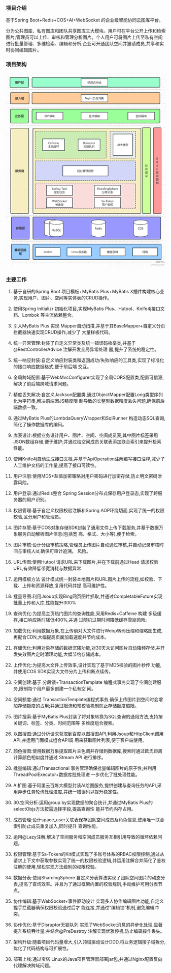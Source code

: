 ### 项目介绍

基于Spring Boot+Redis+COS+AI+WebSocket 的企业级智能协同云图库平台。

分为公共图库、私有图库和团队共享图库三大模块。用户可在平台公开上传和检索图片;管理员可以上传、审核和管理分析图片。个人用户可将图片上传至私有空间进行批量管理、多维检索、编辑和分析;企业可开通团队空间并邀请成员,共享和实时协同编辑图片。

### 项目架构

![项目架构.webp](docs/picture/%E9%A1%B9%E7%9B%AE%E6%9E%B6%E6%9E%84.webp)

### 主要工作

1. 基于自研的Spring Boot 项目模板+MyBatis Plus+MyBatis X插件构建核心业务,实现用户、图片、空间等实体表的CRUD操作。

2. 使用Spring Initializr 初始化项目,实现MyBatis Plus、Hutool、Knife4j接口文档、Lombok 等主流依赖整合。
3. 引入MyBatis Plus 实现 Mapper自动扫描,并基于其BaseMapper+自定义分页拦截器快速实现CRUD操作,减少了
   大量样板代码。
4. 统一异常管理:封装了自定义异常类及统一错误码枚举类,并基于@RestControllerAdvice 注解开发全局异常处理
   器,提升了系统的稳定性。
5. 统一响应封装:自定义响应封装类和返回成功/失败响应的工具类,实现了标准化的接口响应数据格式,便于前后端
   交互。
6. 全局跨域配置:基于WebMvcConfigurer实现了全局CORS配置类,配置可信源,解决了前后端跨域请求问题。
7. 精度丢失解决:自定义Jackson配置类,通过ObjectMapper配置Long类型序列化为字符串,解决前端因JS精度限
   制导致的长整型数据精度丢失问题,确保前后端数据一致。
8. 通过MyBatis Plus的LambdaQueryWrapper和SqlRunner 构造动态SQL查询,简化了操作数据库的编码。
9. 库表设计:根据业务设计用户、图片、空间、空间成员表,其中图片标签采用JSON数组存储,便于维护;并通过给空间成员关联表添加联合索引来提升检索性能。
10. 使用Knife4j自动生成接口文档,并基于ApiOperation注解编写接口注释,减少了人工维护文档的工作量,提高了接口可读性。
11. 用户注册:使用MD5+盐值加密策略对用户密码进行加密存储,防止明文密码泄露风险。
12. 用户登录:通过Redis整合 Spring Session分布式保存用户登录态,实现了跨服务器的用户识别。
13. 权限管理:基于自定义权限校验注解和Spring AOP环绕切面,实现了统一的权限校验,区分用户和管理员。
14. 图片存管:基于COS对象存储SDK封装了通用文件上传下载服务,并基于数据万象服务自动解析图片信息(包括宽
    高、格式、大小等),便于检索。
15. 图片审核:设计分级审核策略,管理员上传图片自动通过审核,并自动记录审核时间与审核人id,确保可审计追溯。
    风险。
16. URL传图:使用Hutool 请求URL来下载图片,并在下载前通过Head 请求校验URL,有效降低带宽消耗与数据异常
17. 运用模板方法 设计模式统一封装本地图片和URL图片上传的流程,如校验、下载、上传和资源释放,复用代码并提
    高可维护性。
18. 批量导图:利用Jsoup实现Bing网页图片抓取,并通过CompletableFuture实现批量上传和入库,性能提升300%
19. 查询优化:为提高主页热门图片的查询性能,采用Redis+Caffeine 构建 多级缓存,接口响应耗时降低400%,并通 过随机过期时间降低缓存雪崩风险。
20. 加载优化:利用数据万象,在上传前对大文件进行Webp转码压缩和缩略图生成,再配合CDN,大幅提高页面加载速度并节约成本。
21. 存储优化:利用对象存储的数据沉降功能,对30天未访问图片自动降频存储,并开发失效图片定时清理功能,大幅节约存储成本。
22. 上传优化:为提高大文件上传效率,设计实现了基于MD5校验的图片秒传 功能,并使用COS SDK实现大文件分片上传和断点续传。
23. 空间创建:基于 分段锁+TransactionTemplate 编程式事务实现了空间创建服务,限制每个用户最多创建一个私有空 间。
24. 空间额度:通过 TransactionTemplate编程式事务,确保上传图片到空间时会增加存储额度的占用;并通过限流和预校验机制防止存储额度超限。
25. 图片搜索:基于MyBatis Plus封装了将对象转换为SQL查询的通用方法,支持按关键词、标签、分类、时间范围等
    多维度组合搜索。
26. 以图搜图:通过分析请求获取到百度以图搜图API,利用Jsoup和HttpClient调用API,并运用门面模式组合API调
    用来获取图片列表,便于客户端使用。
27. 颜色搜图:使用数据万象提取图片主色调并存储到数据库,搜索时通过欧氏距离计算颜色相似度并通过 Stream API
    进行排序。
28. 批量编辑:通过Transactional 事务管理确保批量编辑图片的原子性;并利用ThreadPoolExecutor+数据库批处理进
    一步优化了批处理性能。
29. AI扩图:基于阿里云百炼大模型封装AI绘图服务,提供创建与查询任务的API,采用异步任务轮询处理进度,并统一错误码以提升稳定性。
30. 30.空间分析:运用group by实现数据的聚合统计,并通过MyBatis Plus的selectObjs方法按需选择字段,提高查询性 能并节约内存占用。
31. 成员管理:设计space_user关联表保存团队空间成员及角色信息,使用唯一联合索引防止成员重复加入,同时提升 查询性能。
32. 运用@Lazy注解,解决了空间服务和空间成员服务互相引用导致的循环依赖问题。
33. 权限管理:基于Sa-Token的Kit模式实现了多账号体系的RBAC权限控制,通过从请求上下文中获取参数实现了统一的权限校验逻辑,并运用注解合并简化了鉴权注解的使用,轻松实现方法级别的权限校验。
34. 数据分表:使用ShardingSphere 自定义分表算法实现了团队空间图片的动态分表,提高了查询效率。并且为了通过框架内置的校验规则,手动维护可用分表节点。
35. 协作编辑:基于WebSocket+事件驱动设计 实现多人协作编辑图片功能,自定义握手拦截器确保权限校验通过后才
    能连接,并通过“编辑锁”机制,避免编辑冲突。
36. 协作优化:基于Disruptor无锁队列 实现了WebSocket消息的异步化处理,显著提升系统吞吐量;并结合@PreDestroy
    注解实现优雅停机,防止编辑操作丢失。
37. 架构升级:随着项目代码量增大,引入领域驱动设计DDD,将业务逻辑按子域拆分,优化了代码结构与可扩展性。
38. 部署上线:通过宝塔 Linux的Java项目管理器部署jar包,并通过Nginx配置反向代理解决跨域问题。


